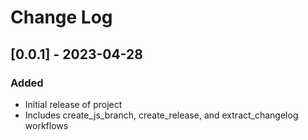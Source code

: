 # Change Log

## [0.0.1] - 2023-04-28

### Added

- Initial release of project
- Includes create_js_branch, create_release, and extract_changelog workflows
